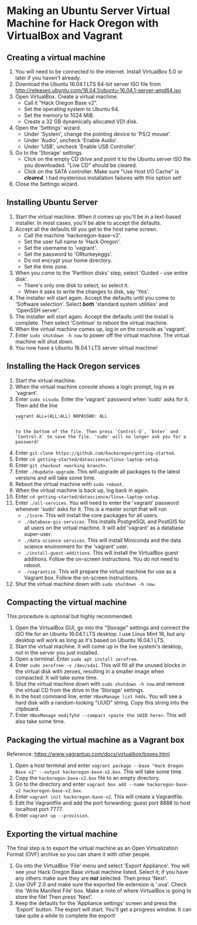 # Making an Ubuntu Server Virtual Machine for Hack Oregon with VirtualBox and Vagrant

## Creating a virtual machine
1. You will need to be connected to the internet. Install VirtualBox 5.0 or later if you haven't already.
2. Download the Ubuntu 16.04.1 LTS 64-bit server ISO file from http://releases.ubuntu.com/16.04.1/ubuntu-16.04.1-server-amd64.iso
3. Open VirtualBox. Create a virtual machine.
    * Call it "Hack Oregon Base v2".
    * Set the operating system to Ubuntu 64.
    * Set the memory to 1024 MiB.
    * Create a 32 GB dynamically allocated VDI disk.
4. Open the 'Settings' wizard.
    * Under 'System', change the pointing device to 'PS/2 mouse'.
    * Under 'Audio', uncheck 'Enable Audio'.
    * Under 'USB', uncheck 'Enable USB Controller'.
5. Go to the 'Storage' settings.
    * Click on the empty CD drive and point it to the Ubuntu server ISO file you downloaded. "Live CD" should be cleared.
    * Click on the SATA controller. Make sure "Use Host I/O Cache" is ***cleared***. I had mysterious installation failures with this option set!
6. Close the Settings wizard.

## Installing Ubuntu Server
1. Start the virtual machine. When it comes up you'll be in a text-based installer. In most cases, you'll be able to accept the defaults.
8. Accept all the defaults till you get to the host name screen.
    * Call the machine 'hackoregon-base-v2'.
    * Set the user full name to 'Hack Oregon'.
    * Set the username to 'vagrant'.
    * Set the password to 'ORturkeyeggs'.
    * Do not encrypt your home directory.
    * Set the time zone.
9. When you come to the 'Partition disks' step, select 'Guided - use entire disk'.
    * There's only one disk to select, so select it.
    * When it asks to write the changes to disk, say 'Yes'.
10. The installer will start again. Accept the defaults until you come to 'Software selection'. Select ***both*** 'standard system utilities' and 'OpenSSH server'.
11. The installer will start again. Accept the defaults until the install is complete. Then select 'Continue' to reboot the virtual machine.
12. When the virtual machine comes up, log in on the console as 'vagrant'.
14. Enter `sudo shutdown -h now` to power off the virtual machine. The virtual machine will shut down.
15. You now have a Ubuntu 16.04.1 LTS server virtual machine!

## Installing the Hack Oregon services
1. Start the virtual machine.
2. When the virtual machine console shows a login prompt, log in as 'vagrant'.
3. Enter `sudo visudo`. Enter the 'vagrant' password when 'sudo' asks for it. Then add the line
    ````
    vagrant ALL=(ALL:ALL) NOPASSWD: ALL
    ```
    
    to the bottom of the file. Then press `Control-O`, `Enter` and `Control-X` to save the file. 'sudo' will no longer ask you for a password!
2. Enter `git clone https://github.com/hackoregon/getting-started`.
3. Enter `cd getting-started/datascience/linux-laptop-setup`.
4. Enter `git checkout <working branch>`.
6. Enter `./0update-upgrade`. This will upgrade all packages to the latest versions and will take some time.
5. Reboot the virtual machine with `sudo reboot`.
5. When the virtual machine is back up, log back in again.
3. Enter `cd getting-started/datascience/linux-laptop-setup`.
6. Enter `./all-services`. You will need to enter the 'vagrant' password whenever 'sudo' asks for it. This is a master script that will run
    * `./1core`. This will install the core packages for all users.
    * `./database-gis-services`. This installs PostgreSQL and PostGIS for all users on the virtual machine. It will add 'vagrant' as a database super-user.
    * `./data-science-services`. This will install Miniconda and the data science environment for the 'vagrant' user.
    * `./install-guest-additions`. This will install the VirtualBox guest additions. Follow the on-screen instructions. You do not need to reboot.
    * `./vagrantize`. This will prepare the virtual machine for use as a Vagrant box. Follow the on-screen instructions.
7. Shut the virtual machine down with `sudo shutdown -h now`.

## Compacting the virtual machine
This procedure is optional but highly recommended.

1. Open the VirtualBox GUI, go into the "Storage" settings and connect the ISO file for an Ubuntu 16.04.1 LTS desktop. I use Linux Mint 18, but any desktop will work as long as it's based on Ubuntu 16.04.1 LTS.
2. Start the virtual machine. It will come up in the live system's desktop, not in the server you just installed.
3. Open a terminal. Enter `sudo apt install zerofree`.
4. Enter `sudo zerofree -v /dev/sda1`. This will fill all the unused blocks in the virtual disk with zeroes, resulting in a smaller image when compacted. It will take some time.
5. Shut the virtual machine down with `sudo shutdown -h now` and remove the virtual CD from the drive in the 'Storage' settings.
6. In the host command line, enter `VBoxManage list hdds`. You will see a hard disk with a random-looking "UUID" string. Copy this string into the clipboard.
7. Enter `VBoxManage modifyhd --compact <paste the UUID here>`. This will also take some time.

## Packaging the virtual machine as a Vagrant box
Reference: <https://www.vagrantup.com/docs/virtualbox/boxes.html>

1. Open a host terminal and enter `vagrant package --base "Hack Oregon Base v2" --output hackoregon-base-v2.box`. This will take some time.
2. Copy the `hackoregon-base-v2.box` file to an empty directory. 
3. Go to the directory and enter `vagrant box add --name hackoregon-base-v2 hackoregon-base-v2.box`.
4. Enter `vagrant init hackoregon-base-v2`. This will create a Vagrantfile.
5. Edit the Vagrantfile and add the port forwarding: guest port 8888 to host localhost port 7777.
6. Enter `vagrant up --provision`.

## Exporting the virtual machine
The final step is to export the virtual machine as an Open Virtualization Format (OVF) archive so you can share it with other people.

1. Go into the VirtualBox 'File' menu and select 'Export Appliance'. You will see your Hack Oregon Base virtual machine listed. Select it; if you have any others make sure they are ***not*** selected. Then press 'Next'.
2. Use OVF 2.0 and make sure the exported file extension is '.ova'. Check the 'Write Manifest File' box. Make a note of where VirtualBox is going to store the file! Then press 'Next'.
3. Keep the defaults for the 'Appliance settings' screen and press the 'Export' button. The export will start. You'll get a progress window. It can take quite a while to complete the export!
